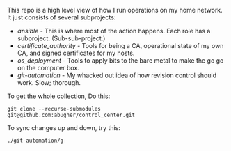 This repo is a high level view of how I run operations on my home network.
It just consists of several subprojects:

* *ansible* - This is where most of the action happens.  Each role has a subproject.  (Sub-sub-project.)
* *certificate\_authority* - Tools for being a CA, operational state of my own CA, and signed certificates for my hosts.
* *os\_deployment* - Tools to apply bits to the bare metal to make the go go on the computer box.
* *git-automation* - My whacked out idea of how revision control should work.  Slow; thorough.

To get the whole collection, Do this:

    git clone --recurse-submodules git@github.com:abugher/control_center.git

To sync changes up and down, try this:

    ./git-automation/g
